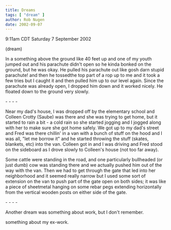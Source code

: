 ```yaml
---
title: Dreams
tags: [ "dream" ]
author: Rob Nugen
date: 2002-09-07
---
```


<p class=date>9:11am CDT Saturday 7 September 2002</p>

<p class=note>(dream)</p>

<p class=dream>In a something above the ground like 40 feet up and one
of my youth jumped out and his parachute didn't open so he kinda
bonked on the ground, but he was okay.  He pulled his parachute out
like gosh darn stupid parachute!  and then he tossedthe top part of a
rop up to me and it took a few tries but I caught it and then pulled
him up to our level again.  Since the parachute was already open, I
dropped him down and it worked nicely.   He floated down to the ground
very slowly.</p>

<p>- - - -</p>

<p class=dream>Near my dad's house, I was dropped off by the
elementary school and Colleen Crotty (Saube) was there and she was
trying to get home, but it started to rain a bit - a cold rain so she
started jogging and I jogged along with her to make sure she got home
safely.  We got up to my dad's street and Fred was there chillin' in a
van with a bunch of stuff on the hood and I was all, "let me borrow
it" and he started throwing the stuff (skates, blankets, etc) into the
van.  Colleen got in and I was driving and Fred stood on the sideboard
as I drove slowly to Colleen's house (not too far away).</p>

<p class=dream>Some cattle were standing in the road, and one
particularly bullheaded (or just dumb) cow was standing there and we
actually pushed him out of the way with the van.  Then we had to get
through the gate that led into her neighborhood and it seemed really
narrow but I used some sort of extension on the van to push part of
the gate open on both sides; it was like a piece of sheetmetal hanging
on some rebar pegs extending horizontally from the vertical wooden
posts on either side of the gate.</p>

<p>- - - -</p>

<p>Another dream was something about work, but I don't remember.</p>

<p class=dream>something about my ex-work.</p>


